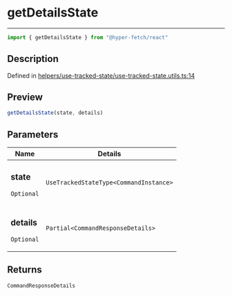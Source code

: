 

# getDetailsState

<div class="api-docs__separator" data-reactroot="">

---

</div><div class="api-docs__import" data-reactroot="">

```ts
import { getDetailsState } from "@hyper-fetch/react"
```

</div><div class="api-docs__section">

## Description

</div><div class="api-docs__description"><span class="api-docs__do-not-parse">



</span></div><p class="api-docs__definition">

Defined in [helpers/use-tracked-state/use-tracked-state.utils.ts:14](https://github.com/BetterTyped/hyper-fetch/blob/2ce105c7/packages/react/src/helpers/use-tracked-state/use-tracked-state.utils.ts#L14)

</p><div class="api-docs__section">

## Preview

</div><div class="api-docs__preview fn">

```ts
getDetailsState(state, details)
```

</div><div class="api-docs__section">

## Parameters

</div><div class="api-docs__parameters"><table><thead><tr><th>Name</th><th>Details</th></tr></thead><tbody><tr param-data="state"><td class="api-docs__param-name optional">

### state 

`Optional`

</td><td class="api-docs__param-type">

`UseTrackedStateType<CommandInstance>`

</td></tr><tr param-data="details"><td class="api-docs__param-name optional">

### details 

`Optional`

</td><td class="api-docs__param-type">

`Partial<CommandResponseDetails>`

</td></tr></tbody></table></div><div class="api-docs__section">

## Returns

</div><div class="api-docs__returns">

```ts
CommandResponseDetails
```

</div>